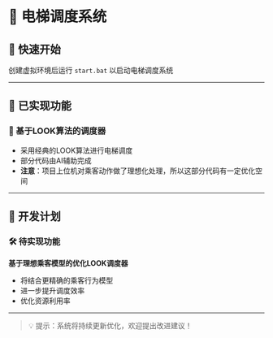 # 🏢 电梯调度系统

## 🚀 快速开始

创建虚拟环境后运行 `start.bat` 以启动电梯调度系统

---

## 🔧 已实现功能

### 🔄 基于LOOK算法的调度器
- 采用经典的LOOK算法进行电梯调度
- 部分代码由AI辅助完成
- **注意**：项目上位机对乘客动作做了理想化处理，所以这部分代码有一定优化空间

---

## 📅 开发计划

### 🛠 待实现功能
**基于理想乘客模型的优化LOOK调度器**
- 将结合更精确的乘客行为模型
- 进一步提升调度效率
- 优化资源利用率

---

> 💡 提示：系统将持续更新优化，欢迎提出改进建议！